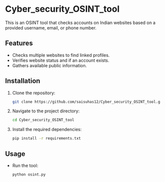 # Cyber_security_OSINT_tool

This is an OSINT tool that checks accounts on Indian websites based on a provided username, email, or phone number.

## Features
- Checks multiple websites to find linked profiles.
- Verifies website status and if an account exists.
- Gathers available public information.

## Installation
1. Clone the repository:
    ```bash
    git clone https://github.com/saisuhas12/Cyber_security_OSINT_tool.git
    ```
2. Navigate to the project directory:
    ```bash
    cd Cyber_security_OSINT_tool
    ```
3. Install the required dependencies:
    ```bash
    pip install -r requirements.txt
    ```

## Usage
- Run the tool:
    ```bash
    python osint.py
    ```
